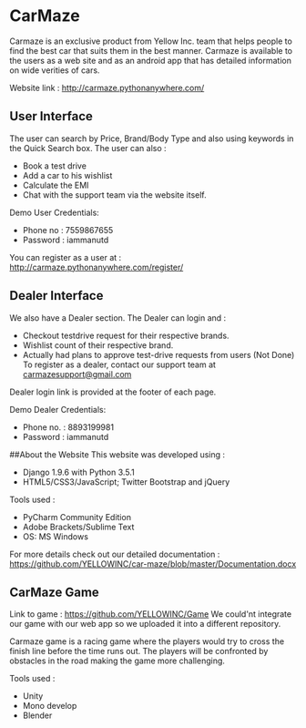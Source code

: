 # CarMaze

Carmaze is an exclusive product from Yellow Inc. team that helps people to find the best car that suits them in the best manner. Carmaze is available to the users as a web site and as an android app that has detailed information on wide verities of cars. 

Website link : http://carmaze.pythonanywhere.com/ 

## User Interface

The user can search by Price, Brand/Body Type and also using keywords in the Quick Search box.
The user can also :
  - Book a test drive
  - Add a car to his wishlist
  - Calculate the EMI
  - Chat with the support team via the website itself.

Demo User Credentials:
 - Phone no : 7559867655
 - Password : iammanutd
  
You can register as a user at : http://carmaze.pythonanywhere.com/register/

## Dealer Interface
We also have a Dealer section.
The Dealer can login and :
  - Checkout testdrive request for their respective brands.
  - Wishlist count of their respective brand.
  - Actually had plans to approve test-drive requests from users (Not Done)
To register as a dealer, contact our support team at carmazesupport@gmail.com

Dealer login link is provided at the footer of each page.

Demo Dealer Credentials:
 - Phone no. : 8893199981
 - Password : iammanutd

##About the Website
This website was developed using :
  - Django 1.9.6 with Python 3.5.1
  - HTML5/CSS3/JavaScript; Twitter Bootstrap and jQuery

Tools used :
  - PyCharm Community Edition
  - Adobe Brackets/Sublime Text
  - OS: MS Windows

For more details check out our detailed documentation : https://github.com/YELLOWINC/car-maze/blob/master/Documentation.docx

## CarMaze Game

Link to game : https://github.com/YELLOWINC/Game 
We could'nt integrate our game with our web app so we uploaded it into a different repository.

Carmaze game is a racing game where the players would try to cross the finish line before the time runs out. The players will be confronted by obstacles in the road making the game more challenging.

Tools used :
  - Unity
  - Mono develop
  - Blender
